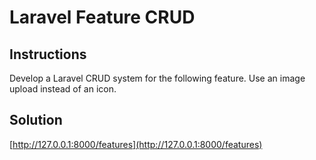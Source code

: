 # Laravel Feature CRUD

## Instructions

Develop a Laravel CRUD system for the following feature. Use an image upload instead of an icon.

## Solution

[http://127.0.0.1:8000/features](http://127.0.0.1:8000/features)

